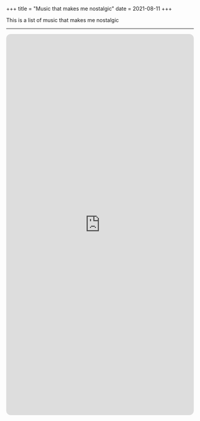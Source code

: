 +++
title = "Music that makes me nostalgic"
date = 2021-08-11
+++

This is a list of music that makes me nostalgic

<!-- more -->

-----------------
<iframe style="border-radius:12px" src="https://open.spotify.com/embed/playlist/3dCZcu4PFDZTNAnA4kIWw0?utm_source=generator&theme=0" width="100%" height="1024" frameBorder="0" allowfullscreen="" allow="autoplay; clipboard-write; encrypted-media; fullscreen; picture-in-picture" loading="lazy"></iframe>